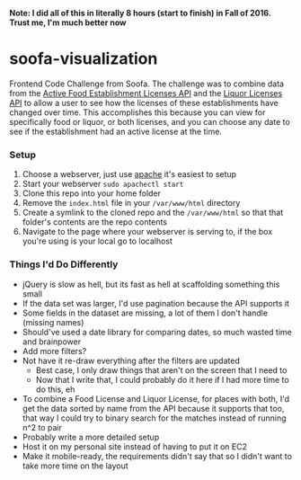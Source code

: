 **Note: I did all of this in literally 8 hours (start to finish) in Fall of 2016. Trust me, I'm much better now**

# soofa-visualization
Frontend Code Challenge from Soofa. The challenge was to combine data from the [Active Food Establishment Licenses API](http://dev.socrata.com/foundry/#/data.cityofboston.gov/fdxy-gydq) and the [Liquor Licenses API](http://dev.socrata.com/foundry/#/data.cityofboston.gov/g9d9-7sj6) to allow a user to see how the licenses of these establishments have changed over time. This accomplishes this because you can view for specifically food or liquor, or both licenses, and you can choose any date to see if the establishment had an active license at the time.

### Setup
1. Choose a webserver, just use [apache](https://www.digitalocean.com/community/tutorials/how-to-configure-the-apache-web-server-on-an-ubuntu-or-debian-vps) it's easiest to setup
2. Start your webserver `sudo apachectl start`
3. Clone this repo into your home folder
4. Remove the `index.html` file in your `/var/www/html` directory
5. Create a symlink to the cloned repo and the `/var/www/html` so that that folder's contents are the repo contents
6. Navigate to the page where your webserver is serving to, if the box you're using is your local go to localhost

### Things I'd Do Differently
* jQuery is slow as hell, but its fast as hell at scaffolding something this small
* If the data set was larger, I'd use pagination because the API supports it
* Some fields in the dataset are missing, a lot of them I don't handle (missing names)
* Should've used a date library for comparing dates, so much wasted time and brainpower
* Add more filters?
* Not have it re-draw everything after the filters are updated
  * Best case, I only draw things that aren't on the screen that I need to
  * Now that I write that, I could probably do it here if I had more time to do this, eh
* To combine a Food License and Liquor License, for places with both, I'd get the data sorted by name from the API because it supports that too, that way I could try to binary search for the matches instead of running n^2 to pair
* Probably write a more detailed setup
* Host it on my personal site instead of having to put it on EC2
* Make it mobile-ready, the requirements didn't say that so I didn't want to take more time on the layout
